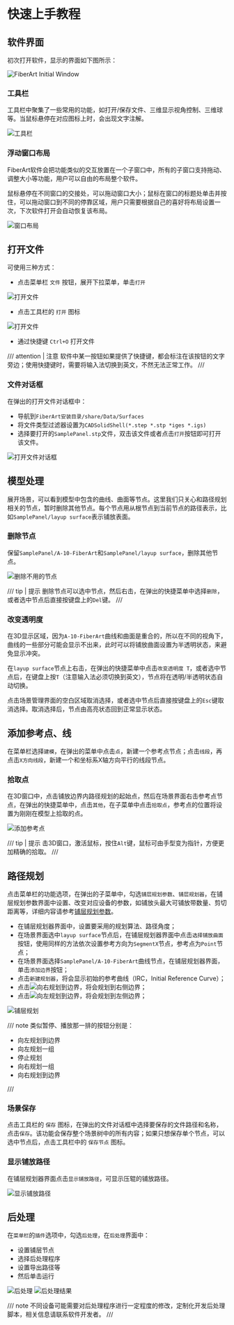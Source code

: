 # 快速上手教程

## 软件界面
初次打开软件，显示的界面如下图所示：

![FiberArt Initial Window](./images/fiberart_window.png)

### 工具栏

工具栏中聚集了一些常用的功能，如打开/保存文件、三维显示视角控制、三维球等。当鼠标悬停在对应图标上时，会出现文字注解。

![工具栏](./images/fiberart_toolbar.png)

### 浮动窗口布局

FiberArt软件会把功能类似的交互放置在一个子窗口中，所有的子窗口支持拖动、调整大小等功能，用户可以自由的布局整个软件。

鼠标悬停在不同窗口的交接处，可以拖动窗口大小；鼠标在窗口的标题处单击并按住，可以拖动窗口到不同的停靠区域，用户只需要根据自己的喜好将布局设置一次，下次软件打开会自动恢复该布局。

![窗口布局](./images/fiberart_dockwindow_drag_demo.gif)

## 打开文件

可使用三种方式：

- 点击菜单栏 `文件` 按钮，展开下拉菜单，单击`打开`
  
![打开文件](./images/fiberart_open_from_menu.png)

- 点击工具栏的 `打开` 图标

![打开文件](./images/fiberart_open_icon.png)

- 通过快捷键 `Ctrl+O` 打开文件

/// attention | 注意
软件中某一按钮如果提供了快捷键，都会标注在该按钮的文字旁边；使用快捷键时，需要将输入法切换到英文，不然无法正常工作。
/// 

### 文件对话框

在弹出的打开文件对话框中：

- 导航到`FiberArt安装目录/share/Data/Surfaces`
- 将文件类型过滤器设置为`CADSolidShell(*.step *.stp *iges *.igs)`
- 选择要打开的`SamplePanel.stp`文件，双击该文件或者点击`打开`按钮即可打开该文件。

![打开文件对话框](./images/fiberart_open_sample_panel.gif)

## 模型处理

展开场景，可以看到模型中包含的曲线、曲面等节点。这里我们只关心和路径规划相关的节点，暂时删除其他节点。每个节点用从根节点到当前节点的路径表示，比如`SamplePanel/layup surface`表示铺放表面。

### 删除节点
保留`SamplePanel/A-10-FiberArt`和`SamplePanel/layup surface`，删除其他节点。

![删除不用的节点](./images/fiberart_delete_unused_nodes.gif)

/// tip | 提示
删除节点可以选中节点，然后右击，在弹出的快捷菜单中选择`删除`，或者选中节点后直接按键盘上的`Del`键。
///

### 改变透明度

在3D显示区域，因为`A-10-FiberArt`曲线和曲面是重合的，所以在不同的视角下，曲线的一些部分可能会显示不出来，此时可以将铺放曲面设置为半透明状态，来避免显示冲突。

在`layup surface`节点上右击，在弹出的快捷菜单中点击`改变透明度 T`，或者选中节点后，在键盘上按`T`（注意输入法必须切换到英文），节点将在透明/半透明状态自动切换。

点击场景管理界面的空白区域取消选择，或者选中节点后直接按键盘上的`Esc`键取消选择。取消选择后，节点由高亮状态回到正常显示状态。

## 添加参考点、线

在菜单栏选择`建模`，在弹出的菜单中点击`点`，新建一个参考点节点；点击`线段`，再点击`X方向线段`，新建一个和坐标系X轴方向平行的线段节点。

### 拾取点

在3D窗口中，点击铺放边界内路径规划的起始点，然后在场景界面右击参考点节点，在弹出的快捷菜单中，点击`其他`，在子菜单中点击`拾取点`，参考点的位置将设置为刚刚在模型上拾取的点。

![添加参考点](./images/fiberart_pick_point.gif)

/// tip | 提示
击3D窗口，激活鼠标，按住`Alt`键，鼠标可由手型变为指针，方便更加精确的拾取。
///


## 路径规划

点击菜单栏的功能选项，在弹出的子菜单中，勾选`铺层规划参数`、`铺层规划器`，在铺层规划参数界面中设置、改变对应设备的参数，如铺放头最大可铺放带数量、剪切距离等，详细内容请参考[铺层规划参数](./plan_parameters.md)。

- 在铺层规划器界面中，设置要采用的规划算法、路径角度；
- 在场景界面选中`layup surface`节点后，在铺层规划器界面中点击`选择铺放曲面`按钮，使用同样的方法依次设置参考方向为`SegmentX`节点，参考点为`Point`节点；
- 在场景界面选择`SamplePanel/A-10-FiberArt`曲线节点，在铺层规划器界面，单击`添加边界`按钮；
- 点击`新建规划器`，将会显示初始的参考曲线（IRC，Initial Reference Curve）；
- 点击![向右规划到边界](./images/fiberart_plan_to_right_boundary.png)，将会规划到右侧边界；
- 点击![向左规划到边界](./images/fiberart_plan_to_left_boundary.png)，将会规划到左侧边界；

![铺层规划](./images/fiberart_plan.gif) 
  
/// note
类似暂停、播放那一排的按钮分别是： 

- 向左规划到边界
- 向左规划一组
- 停止规划
- 向右规划一组
- 向右规划到边界

///

### 场景保存

点击工具栏的 `保存` 图标，在弹出的文件对话框中选择要保存的文件路径和名称，点击`保存`。该功能会保存整个场景树中的所有内容；如果只想保存单个节点，可以选中节点后，点击工具栏中的 `保存节点` 图标。

### 显示铺放路径

在铺层规划器界面点击`显示铺放路径`，可显示压辊的铺放路径。

![显示铺放路径](./images/fiberart_show_head_path.png)


## 后处理

在`菜单栏`的`插件`选项中，勾选`后处理`，在`后处理`界面中：

- 设置铺层节点
- 选择后处理程序
- 设置导出路径等
- 然后单击运行

![后处理](./images/fiberart_postprocess.png)
![后处理结果](./images/fiberart_postprocess_result.png)

/// note
不同设备可能需要对后处理程序进行一定程度的修改，定制化开发后处理脚本，相关信息请联系软件开发者。
///